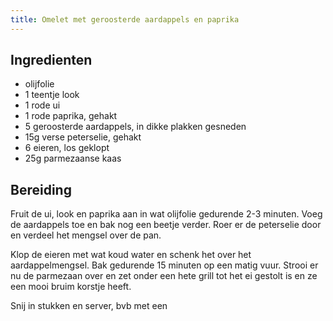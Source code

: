 ```yaml
---
title: Omelet met geroosterde aardappels en paprika
---
```


##  Ingredienten 
* olijfolie
* 1 teentje look
* 1 rode ui
* 1 rode paprika, gehakt
* 5 geroosterde aardappels, in dikke plakken gesneden
* 15g verse peterselie, gehakt
* 6 eieren, los geklopt
* 25g parmezaanse kaas

##  Bereiding 
Fruit de ui, look en paprika aan in wat olijfolie gedurende 2-3 minuten. Voeg de aardappels toe en bak nog een beetje verder. Roer er de peterselie door en verdeel het mengsel over de pan.

Klop de eieren met wat koud water en schenk het over het aardappelmengsel. Bak gedurende 15 minuten op een matig vuur. Strooi er nu de parmezaan over en zet onder een hete grill tot het ei gestolt is en ze een mooi bruim korstje heeft.

Snij in stukken en server, bvb met een 

